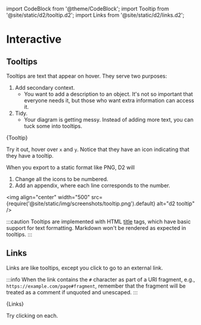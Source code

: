 import CodeBlock from '@theme/CodeBlock';
import Tooltip from '@site/static/d2/tooltip.d2';
import Links from '@site/static/d2/links.d2';

# Interactive

## Tooltips

Tooltips are text that appear on hover. They serve two purposes:
1. Add secondary context.
    - You want to add a description to an object. It's not so important that everyone
      needs it, but those who want extra information can access it.
2. Tidy.
    - Your diagram is getting messy. Instead of adding more text, you can tuck some into
      tooltips.

<CodeBlock className="language-d2">
    {Tooltip}
</CodeBlock>

Try it out, hover over `x` and `y`. Notice that they have an icon indicating that they
have a tooltip.

<div
className="embedSVG" dangerouslySetInnerHTML={{__html: require('@site/static/img/generated/tooltip.svg2')}}></div>

When you export to a static format like PNG, D2 will
1. Change all the icons to be numbered.
2. Add an appendix, where each line corresponds to the number.

<img align="center" width="500" src={require('@site/static/img/screenshots/tooltip.png').default} alt="d2 tooltip" />

:::caution
Tooltips are implemented with HTML
[title](https://developer.mozilla.org/en-US/docs/Web/HTML/Global_attributes/title) tags,
which have basic support for text formatting. Markdown won't be rendered as expected in
tooltips.
:::

## Links

Links are like tooltips, except you click to go to an external link.

:::info
When the link contains the `#` character as part of a URI fragment, e.g.,
`https://example.com/page#fragment`, remember that the fragment will be
treated as a comment if unquoted and unescaped.
:::

<CodeBlock className="language-d2">
    {Links}
</CodeBlock>

Try clicking on each.

<div
className="embedSVG" dangerouslySetInnerHTML={{__html: require('@site/static/img/generated/links.svg2')}}></div>
